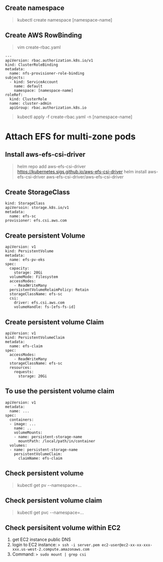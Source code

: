 ## Create namespace
> kubectl create namespace [namespace-name]

## Create AWS RowBinding
> vim create-rbac.yaml
```
---
apiVersion: rbac.authorization.k8s.io/v1
kind: ClusterRoleBinding
metadata:
  name: nfs-provisioner-role-binding
subjects:
  - kind: ServiceAccount
    name: default
    namespace: [namespace-name]
roleRef:
  kind: ClusterRole
  name: cluster-admin
  apiGroup: rbac.authorization.k8s.io
```
> kubectl apply -f create-rbac.yaml -n [namespace-name]

# Attach EFS for multi-zone pods
## Install aws-efs-csi-driver
> helm repo add aws-efs-csi-driver https://kubernetes.sigs.github.io/aws-efs-csi-driver
> helm install aws-efs-csi-driver aws-efs-csi-driver/aws-efs-csi-driver

## Create StorageClass
```
kind: StorageClass
apiVersoin: storage.k8s.io/v1
metadata:
  name: efs-sc
provisioner: efs.csi.aws.com
```

## Create persistent Volume
```
apiVersion: v1
kind: PersistentVolume
metadata:
  name: efs-pv-eks
spec:
  capacity:
    storage: 20Gi
  volumeMode: Filesystem
  accessModes: 
    - ReadWriteMany
  persistentVolumeRelaimPolicy: Retain
  storageClassName: efs-sc
  csi:
    driver: efs.csi.aws.com
    volumeHandle: fs-[efs-fs-id]
```

## Create persistent volume Claim
```
apiVersion: v1
kind: PersistentVolumeClaim
metadata:
  name: efs-claim
spec:
  accessModes:
    - ReadWriteMany
  storageClassName: efs-sc
  resources:
    requests:
      storage: 20Gi
```

## To use the persistent volume claim
```
apiVersion: v1
metadata:
  name: ...
spec:
  containers:
  - image: ...
    name: ..
    volumeMounts:
    - name: persistent-storage-name
      mountPath: /local/path/in/container
  volumes:
  - name: persistent-storage-name
    persistentVolumeClaim:
      claimName: efs-claim
```

## Check persistent volume
> kubectl get pv --namespace=...

## Check persistent volume claim
> kubectl get pvc --namespace=...

## Check persisitent volume within EC2
1. get EC2 instance public DNS
2. login to EC2 instance: `> ssh -i server.pem ec2-user@ec2-xx-xx-xxx-xxx.us-west-2.compute.amazonaws.com`
3. Command: `> sudo mount | grep csi`


